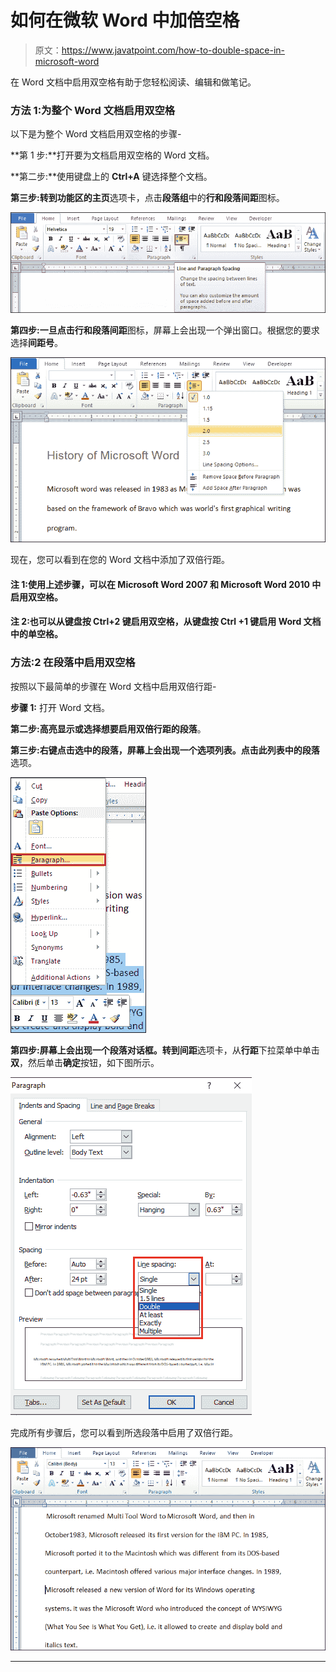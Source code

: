 # 如何在微软 Word 中加倍空格

> 原文：<https://www.javatpoint.com/how-to-double-space-in-microsoft-word>

在 Word 文档中启用双空格有助于您轻松阅读、编辑和做笔记。

### 方法 1:为整个 Word 文档启用双空格

以下是为整个 Word 文档启用双空格的步骤-

**第 1 步:**打开要为文档启用双空格的 Word 文档。

**第二步:**使用键盘上的 **Ctrl+A** 键选择整个文档。

**第三步:**转到功能区的**主页**选项卡，点击**段落组**中的**行和段落间距**图标。

![How to double space in Microsoft Word](img/be15b4117b72630f286c6a394a647ba6.png)

**第四步:**一旦点击**行和段落间距**图标，屏幕上会出现一个弹出窗口。根据您的要求选择**间距号**。

![How to double space in Microsoft Word](img/5610662fc2736cb7e6f7a344c9ab4a48.png)

现在，您可以看到在您的 Word 文档中添加了双倍行距。

#### 注 1:使用上述步骤，可以在 Microsoft Word 2007 和 Microsoft Word 2010 中启用双空格。

#### 注 2:也可以从键盘按 Ctrl+2 键启用双空格，从键盘按 Ctrl +1 键启用 Word 文档中的单空格。

### 方法:2 在段落中启用双空格

按照以下最简单的步骤在 Word 文档中启用双倍行距-

**步骤 1:** 打开 Word 文档。

**第二步:高亮显示或选择想要启用双倍行距的段落**。

**第三步:**右键点击选中的段落，屏幕上会出现一个选项列表。点击此列表中的**段落**选项。

![How to double space in Microsoft Word](img/aa5feae8acf5794a77597eebd106eedd.png)

**第四步:**屏幕上会出现一个段落对话框。转到**间距**选项卡，从**行距**下拉菜单中单击**双**，然后单击**确定**按钮，如下图所示。

![How to double space in Microsoft Word](img/86ce2314f22f6dbaa47cf8f14793068f.png)

完成所有步骤后，您可以看到所选段落中启用了双倍行距。

![How to double space in Microsoft Word](img/338d52e43c52ab028a8c8f31e4a27f4c.png)

* * *